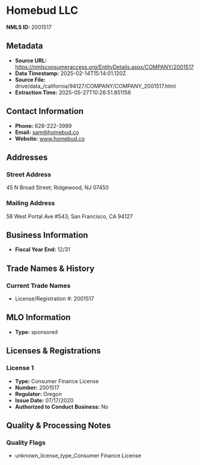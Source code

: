 # Homebud LLC

**NMLS ID:** 2001517

## Metadata
- **Source URL:** https://nmlsconsumeraccess.org/EntityDetails.aspx/COMPANY/2001517
- **Data Timestamp:** 2025-02-14T15:14:01.120Z
- **Source File:** drive/data_/california/94127/COMPANY/COMPANY_2001517.html
- **Extraction Time:** 2025-05-27T10:26:51.851156

## Contact Information
- **Phone:** 628-222-3989
- **Email:** sam@homebud.co
- **Website:** www.homebud.co

## Addresses
### Street Address
45 N Broad Street; Ridgewood, NJ 07450

### Mailing Address
58 West Portal Ave #543; San Francisco, CA 94127

## Business Information
- **Fiscal Year End:** 12/31

## Trade Names & History
### Current Trade Names
- License/Registration #: 2001517

## MLO Information
- **Type:** sponsored

## Licenses & Registrations

### License 1
- **Type:** Consumer Finance License
- **Number:** 2001517
- **Regulator:** Oregon
- **Issue Date:** 07/17/2020
- **Authorized to Conduct Business:** No

## Quality & Processing Notes
### Quality Flags
- unknown_license_type_Consumer Finance License
